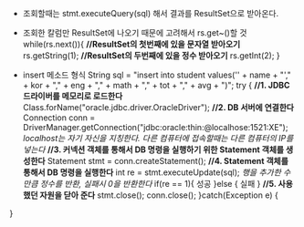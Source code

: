 - 조회할때는 stmt.executeQuery(sql) 해서 결과를 ResultSet으로 받아온다.
- 조회한 칼럼만 ResultSet에 나오기 때문에 고려해서 rs.get~()할 것
	while(rs.next()){
		**//ResultSet의 첫번째에 있을 문자열 받아오기**
		rs.getString(1);
		**//ResultSet의 두번째에 있을 정수 받아오기**
		rs.getInt(2);
	}

- insert 메소드 형식
String sql = "insert into student values('' + name + "'," + kor + "," + eng + "," + math + "," + tot + "," + avg + ")";
try {
	**//1. JDBC 드라이버를 메모리로 로드한다**
	Class.forName("oracle.jdbc.driver.OracleDriver");
	**//2. DB 서버에 연결한다**
	Connection conn = DriverManager.getConnection("jdbc:oracle:thin:@localhose:1521:XE");
	*localhost는 자기 자신을 지칭한다. 다른 컴퓨터에 접속할때는 다른 컴퓨터의 IP를 넣는다*
	**//3. 커넥션 객체를 통해서 DB 명령을 실행하기 위한 Statement 객체를 생성한다**
	Statement stmt = conn.createStatement();
	**//4. Statement 객체를 통해서 DB 명령을 실행한다**
	int re = stmt.executeUpdate(sql);
	*행을 추가한 수만큼 정수를 반환, 실패시 0을 반환한다*
	if(re == 1){
	성공
	}else {
	실패
	}
	**//5. 사용했던 자원을 닫아 준다**
	stmt.close();
	conn.close();
}catch(Exception e) {

}
